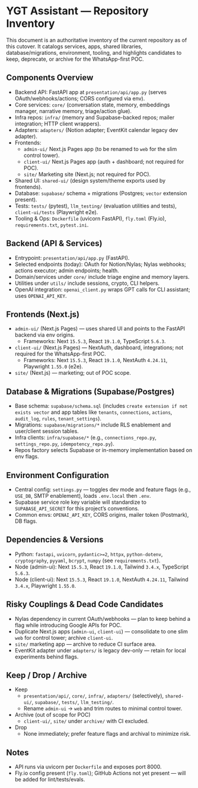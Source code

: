 # YGT Assistant — Repository Inventory

This document is an authoritative inventory of the current repository as of this cutover. It catalogs services, apps, shared libraries, database/migrations, environment, tooling, and highlights candidates to keep, deprecate, or archive for the WhatsApp-first POC.

## Components Overview

- Backend API: FastAPI app at `presentation/api/app.py` (serves OAuth/webhooks/actions; CORS configured via env).
- Core services: `core/` (conversation state, memory, embeddings manager, narrative memory, triage/action glue).
- Infra repos: `infra/` (memory and Supabase-backed repos; mailer integration; HTTP client wrappers).
- Adapters: `adapters/` (Notion adapter; EventKit calendar legacy dev adapter).
- Frontends:
  - `admin-ui/` Next.js Pages app (to be renamed to `web` for the slim control tower).
  - `client-ui/` Next.js Pages app (auth + dashboard; not required for POC).
  - `site/` Marketing site (Next.js; not required for POC).
- Shared UI: `shared-ui/` (design system/theme exports used by frontends).
- Database: `supabase/` schema + migrations (Postgres; `vector` extension present).
- Tests: `tests/` (pytest), `llm_testing/` (evaluation utilities and tests), `client-ui/tests` (Playwright e2e).
- Tooling & Ops: `Dockerfile` (uvicorn FastAPI), `fly.toml` (Fly.io), `requirements.txt`, `pytest.ini`.

## Backend (API & Services)

- Entrypoint: `presentation/api/app.py` (FastAPI).
- Selected endpoints (today): OAuth for Notion/Nylas; Nylas webhooks; actions executor; admin endpoints; health.
- Domain/services under `core/` include triage engine and memory layers.
- Utilities under `utils/` include sessions, crypto, CLI helpers.
- OpenAI integration: `openai_client.py` wraps GPT calls for CLI assistant; uses `OPENAI_API_KEY`.

## Frontends (Next.js)

- `admin-ui/` (Next.js Pages) — uses shared UI and points to the FastAPI backend via env origins.
  - Frameworks: Next `15.5.3`, React `19.1.0`, TypeScript `5.6.3`.
- `client-ui/` (Next.js Pages) — NextAuth, dashboard, integrations; not required for the WhatsApp-first POC.
  - Frameworks: Next `15.5.3`, React `19.1.0`, NextAuth `4.24.11`, Playwright `1.55.0` (e2e).
- `site/` (Next.js) — marketing; out of POC scope.

## Database & Migrations (Supabase/Postgres)

- Base schema: `supabase/schema.sql` (includes `create extension if not exists vector` and app tables like `tenants`, `connections`, `actions`, `audit_log`, `rules`, `tenant_settings`).
- Migrations: `supabase/migrations/*` include RLS enablement and user/client session tables.
- Infra clients: `infra/supabase/*` (e.g., `connections_repo.py`, `settings_repo.py`, `idempotency_repo.py`).
- Repos factory selects Supabase or in-memory implementation based on env flags.

## Environment Configuration

- Central config: `settings.py` — toggles dev mode and feature flags (e.g., `USE_DB`, SMTP enablement), loads `.env.local` then `.env`.
- Supabase service role key variable will standardize to `SUPABASE_API_SECRET` for this project’s conventions.
- Common envs: `OPENAI_API_KEY`, CORS origins, mailer token (Postmark), DB flags.

## Dependencies & Versions

- Python: `fastapi`, `uvicorn`, `pydantic>=2`, `httpx`, `python-dotenv`, `cryptography`, `pyyaml`, `bcrypt`, `numpy` (see `requirements.txt`).
- Node (admin-ui): Next `15.5.3`, React `19.1.0`, Tailwind `3.4.x`, TypeScript `5.6.3`.
- Node (client-ui): Next `15.5.3`, React `19.1.0`, NextAuth `4.24.11`, Tailwind `3.4.x`, Playwright `1.55.0`.

## Risky Couplings & Dead Code Candidates

- Nylas dependency in current OAuth/webhooks — plan to keep behind a flag while introducing Google APIs for POC.
- Duplicate Next.js apps (`admin-ui`, `client-ui`) — consolidate to one slim `web` for control tower; archive `client-ui`.
- `site/` marketing app — archive to reduce CI surface area.
- EventKit adapter under `adapters/` is legacy dev-only — retain for local experiments behind flags.

## Keep / Drop / Archive

- Keep
  - `presentation/api/`, `core/`, `infra/`, `adapters/` (selectively), `shared-ui/`, `supabase/`, `tests/`, `llm_testing/`.
  - Rename `admin-ui` → `web` and trim routes to minimal control tower.
- Archive (out of scope for POC)
  - `client-ui/`, `site/` under `archive/` with CI excluded.
- Drop
  - None immediately; prefer feature flags and archival to minimize risk.

## Notes

- API runs via uvicorn per `Dockerfile` and exposes port 8000.
- Fly.io config present (`fly.toml`); GitHub Actions not yet present — will be added for lint/tests/evals.
